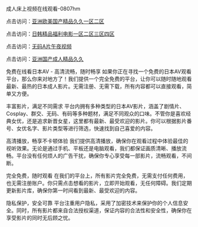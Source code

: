 成人床上视频在线观看-0807hm

点击访问：<a href="https://heiliaoll4qsx.pages.dev">亚洲欧美国产精品久久一区二区</a>

点击访问：<a href="https://heiliaoll4qsx.pages.dev">日韩精品福利电影一区二区三区四区</a>

点击访问：<a href="https://heiliaowt0d7p.pages.dev">无码A片午夜视频</a>

点击访问：<a href="https://heiliaowzu4ur.pages.dev">亚洲国产成人精品久久</a>

免费在线看日本AV - 高清流畅，随时畅享
如果你正在寻找一个免费的日本AV观看平台，那么你来对地方了！我们提供一个完全免费的平台，让你可以随时随地观看最新、最热的日本成人影片。无需注册、无需下载，所有内容都可以直接观看，简单又方便。

丰富影片，满足不同需求
平台内拥有多种类型的日本AV影片，涵盖了剧情片、Cosplay、群交、无码、有码等多种题材，满足不同观众的口味。不管你是喜欢经典女优，还是追求新晋女星，这里都有最新、最受欢迎的影片。你可以根据影片番号、女优名字、影片类型等进行筛选，快速找到自己喜爱的内容。

高清播放，畅享不卡顿体验
我们提供高清播放，确保你在观看过程中体验最佳的视听效果。无论是通过手机、平板还是电脑观看，我们都保证画质清晰、播放流畅。平台没有任何烦人的广告干扰，确保你专心享受每一部影片，流畅观看，不间断。

完全免费，随时观看
在我们的平台上，所有影片完全免费，无需支付任何费用，也无需注册账户。你只需点击想看的影片，立即开始观看，无任何障碍。我们定期更新影片库，确保你第一时间看到最新、最受欢迎的内容。

隐私保护，安全可靠
平台注重用户隐私，采用了加密技术来保护你的个人信息安全。同时，所有影片都来自合法授权渠道，保证内容的合法性和安全性，确保你在享受影片的同时无后顾之忧。


<span style="display:none;">[Canonical link](https://github.com/yan7852/45678 ）</span>
